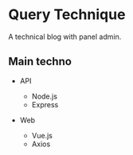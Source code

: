 # Query Technique

A technical blog with panel admin.

## Main techno

- API
  - Node.js
  - Express

- Web
  - Vue.js
  - Axios
